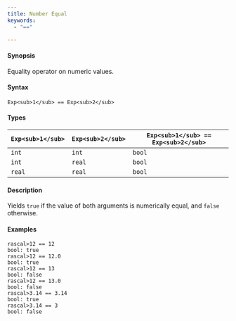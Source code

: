 ```yaml
---
title: Number Equal
keywords:
  - "=="

---
```


#### Synopsis

Equality operator on numeric values.

#### Syntax

`Exp<sub>1</sub> == Exp<sub>2</sub>`

#### Types


| `Exp<sub>1</sub>`  |  `Exp<sub>2</sub>` | `Exp<sub>1</sub> == Exp<sub>2</sub>`   |
| --- | --- | --- |
| `int`      |  `int`     | `bool`                 |
| `int`      |  `real`    | `bool`                 |
| `real`     |  `real`    | `bool`                 |


#### Description

Yields `true` if the value of both arguments is numerically equal, and `false` otherwise.

#### Examples


```rascal-shell
rascal>12 == 12
bool: true
rascal>12 == 12.0
bool: true
rascal>12 == 13
bool: false
rascal>12 == 13.0
bool: false
rascal>3.14 == 3.14
bool: true
rascal>3.14 == 3
bool: false
```


